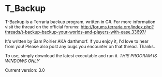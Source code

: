 # T_Backup
T-Backup is a Terraria backup program, written in C#. For more information visit the thread on the official forums:
http://forums.terraria.org/index.php?threads/t-backup-backup-your-worlds-and-players-with-ease.33697/

It's written by Sam Poirier AKA darthmorf.
If you enjoy it, I'd love to hear from you!
Please also post any bugs you encounter on that thread. Thanks.

To use, simply download the latest executable and run it.
*THIS PROGRAM IS WINDOWS ONLY*

Current version: 3.0
